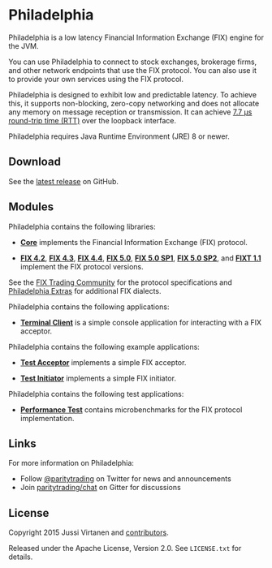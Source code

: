 # Philadelphia

Philadelphia is a low latency Financial Information Exchange (FIX) engine for
the JVM.

You can use Philadelphia to connect to stock exchanges, brokerage firms, and
other network endpoints that use the FIX protocol. You can also use it to
provide your own services using the FIX protocol.

Philadelphia is designed to exhibit low and predictable latency. To achieve
this, it supports non-blocking, zero-copy networking and does not allocate
any memory on message reception or transmission. It can achieve [7.7 µs
round-trip time (RTT)](examples/initiator) over the loopback interface.

Philadelphia requires Java Runtime Environment (JRE) 8 or newer.

## Download

See the [latest release][] on GitHub.

  [latest release]: https://github.com/paritytrading/philadelphia/releases/latest

## Modules

Philadelphia contains the following libraries:

- [**Core**](libraries/core) implements the Financial Information Exchange
  (FIX) protocol.

- [**FIX 4.2**](libraries/fix42), [**FIX 4.3**](libraries/fix43),
  [**FIX 4.4**](libraries/fix44), [**FIX 5.0**](libraries/fix50),
  [**FIX 5.0 SP1**](libraries/fix50sp1),
  [**FIX 5.0 SP2**](libraries/fix50sp2), and
  [**FIXT 1.1**](libraries/fixt11) implement the FIX protocol versions.

See the [FIX Trading Community][] for the protocol specifications and
[Philadelphia Extras][] for additional FIX dialects.

  [FIX Trading Community]: http://www.fixtradingcommunity.org
  [Philadelphia Extras]: https://github.com/paritytrading/philadelphia-extras

Philadelphia contains the following applications:

- [**Terminal Client**](applications/client) is a simple console application
  for interacting with a FIX acceptor.

Philadelphia contains the following example applications:

- [**Test Acceptor**](examples/acceptor) implements a simple FIX acceptor.

- [**Test Initiator**](examples/initiator) implements a simple FIX initiator.

Philadelphia contains the following test applications:

- [**Performance Test**](tests/perf-test) contains microbenchmarks
  for the FIX protocol implementation.

## Links

For more information on Philadelphia:

- Follow [@paritytrading](https://twitter.com/paritytrading) on Twitter for
  news and announcements
- Join [paritytrading/chat](https://gitter.im/paritytrading/chat) on Gitter
  for discussions

## License

Copyright 2015 Jussi Virtanen and [contributors][].

  [contributors]: https://github.com/paritytrading/philadelphia/graphs/contributors

Released under the Apache License, Version 2.0. See `LICENSE.txt` for details.
